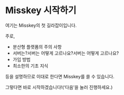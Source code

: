 # Misskey 시작하기

여기는 Misskey의 첫 길라잡이입니다.

주로,

- 분산형 플랫폼의 주의 사항
- 서버는?서버는 어떻게 고르나요?서버는 어떻게 고르나요?
- 가입 방법
- 최소한의 기초 지식

등을 설명하므로 이대로 한다면 Misskey를 쓸 수 있습니다.

그렇다면 바로 시작하겠습니다!(‘다음’을 눌러 진행하세요.)